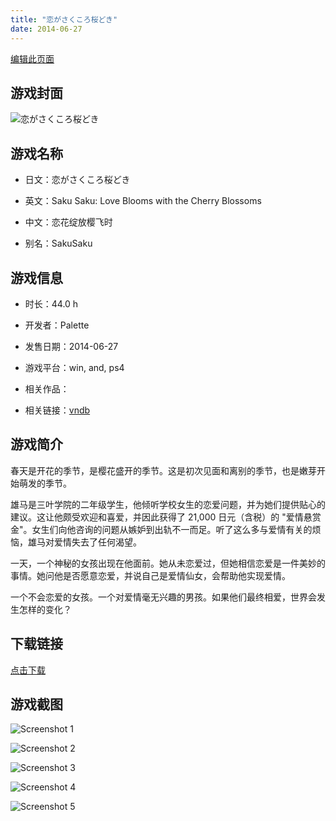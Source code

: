 ```yaml
---
title: "恋がさくころ桜どき"
date: 2014-06-27
---
```

[编辑此页面](https://github.com/ACG-3/ADV3-source/blob/main/source/_posts/games/%E6%81%8B%E3%81%8C%E3%81%95%E3%81%8F%E3%81%93%E3%82%8D%E6%A1%9C%E3%81%A9%E3%81%8D.md)

## 游戏封面

![恋がさくころ桜どき](None)


## 游戏名称

- 日文：恋がさくころ桜どき
- 英文：Saku Saku: Love Blooms with the Cherry Blossoms
- 中文：恋花绽放樱飞时

- 别名：SakuSaku


## 游戏信息

- 时长：44.0 h
- 开发者：Palette
- 发售日期：2014-06-27
- 游戏平台：win, and, ps4
- 相关作品：

- 相关链接：[vndb](https://vndb.org/v10304)


## 游戏简介

春天是开花的季节，是樱花盛开的季节。这是初次见面和离别的季节，也是嫩芽开始萌发的季节。

雄马是三叶学院的二年级学生，他倾听学校女生的恋爱问题，并为她们提供贴心的建议。这让他颇受欢迎和喜爱，并因此获得了 21,000 日元（含税）的 "爱情悬赏金"。女生们向他咨询的问题从嫉妒到出轨不一而足。听了这么多与爱情有关的烦恼，雄马对爱情失去了任何渴望。

一天，一个神秘的女孩出现在他面前。她从未恋爱过，但她相信恋爱是一件美妙的事情。她问他是否愿意恋爱，并说自己是爱情仙女，会帮助他实现爱情。

一个不会恋爱的女孩。一个对爱情毫无兴趣的男孩。如果他们最终相爱，世界会发生怎样的变化？




## 下载链接

[点击下载](https://pan.timero.xyz/onedrive/adv_lib_001/%E6%81%8B%E3%81%8C%E3%81%95%E3%81%8F%E3%81%93%E3%82%8D%E6%A1%9C%E3%81%A9%E3%81%8D)


## 游戏截图


![Screenshot 1](https%3A//pan.timero.xyz/onedrive/img_lib_001/%E6%81%8B%E3%81%8C%E3%81%95%E3%81%8F%E3%81%93%E3%82%8D%E6%A1%9C%E3%81%A9%E3%81%8D_Screenshot_1.avif)

![Screenshot 2](https%3A//pan.timero.xyz/onedrive/img_lib_001/%E6%81%8B%E3%81%8C%E3%81%95%E3%81%8F%E3%81%93%E3%82%8D%E6%A1%9C%E3%81%A9%E3%81%8D_Screenshot_2.avif)

![Screenshot 3](https%3A//pan.timero.xyz/onedrive/img_lib_001/%E6%81%8B%E3%81%8C%E3%81%95%E3%81%8F%E3%81%93%E3%82%8D%E6%A1%9C%E3%81%A9%E3%81%8D_Screenshot_3.avif)

![Screenshot 4](https%3A//pan.timero.xyz/onedrive/img_lib_001/%E6%81%8B%E3%81%8C%E3%81%95%E3%81%8F%E3%81%93%E3%82%8D%E6%A1%9C%E3%81%A9%E3%81%8D_Screenshot_4.avif)

![Screenshot 5](https%3A//pan.timero.xyz/onedrive/img_lib_001/%E6%81%8B%E3%81%8C%E3%81%95%E3%81%8F%E3%81%93%E3%82%8D%E6%A1%9C%E3%81%A9%E3%81%8D_Screenshot_5.avif)

